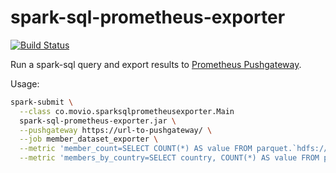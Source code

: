 # spark-sql-prometheus-exporter

[![Build Status](https://travis-ci.org/movio/spark-sql-prometheus-exporter.svg?branch=master)](https://travis-ci.org/movio/spark-sql-prometheus-exporter)

Run a spark-sql query and export results to [Prometheus Pushgateway](https://github.com/prometheus/pushgateway).

Usage:

```bash
spark-submit \
  --class co.movio.sparksqlprometheusexporter.Main
  spark-sql-prometheus-exporter.jar \
  --pushgateway https://url-to-pushgateway/ \
  --job member_dataset_exporter \
  --metric 'member_count=SELECT COUNT(*) AS value FROM parquet.`hdfs:///etl/members`' \
  --metric 'members_by_country=SELECT country, COUNT(*) AS value FROM parquet.`hdfs:///etl/members` GROUP BY country'
```